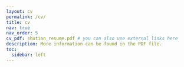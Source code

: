 ```yaml
---
layout: cv
permalink: /cv/
title: cv
nav: true
nav_order: 5
cv_pdf: shutian_resume.pdf # you can also use external links here
description: More information can be found in the PDF file.
toc:
  sidebar: left
---
```

